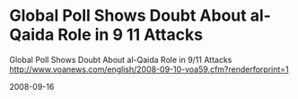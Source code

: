 # Global Poll Shows Doubt About al-Qaida Role in 9 11 Attacks

Global Poll Shows Doubt About al-Qaida Role in 9/11 Attacks
http://www.voanews.com/english/2008-09-10-voa59.cfm?renderforprint=1


2008-09-16